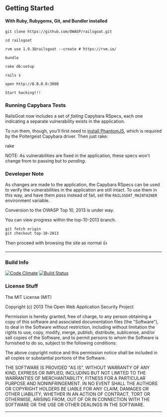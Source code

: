 ## Getting Started ##
#### With Ruby, Rubygems, Git, and Bundler installed ####

	git clone https://github.com/OWASP/railsgoat.git

	cd railsgoat

	rvm use 1.9.3@railsgoat --create # https://rvm.io/

	bundle

	rake db:setup

	rails s

	open http://0.0.0.0:3000

	Start hacking!!!

### Running Capybara Tests ###

RailsGoat now includes a set of _failing_ Capybara RSpecs, each one indicating a separate vulnerability exists
in the application.

To run them, though, you'll first need to [install PhantomJS](https://github.com/jonleighton/poltergeist#installing-phantomjs),
which is required by the Poltergeist Capybara driver. Then just rake:

  rake

NOTE: As vulnerabilities are fixed in the application, these specs won't change from to passing but to _pending_.

### Developer Note ###

As changes are made to the application, the Capybara RSpecs can be used to verify the vulnerabilities
in the application are still intact. To use them in this way, and have them _pass_ instead of fail,
set the `RAILSGOAT_MAINTAINER` environment variable.

<p/>
Conversion to the OWASP Top 10, 2013 is under way. 

You can view progress within the top-10-2013 branch.

    git fetch origin
    git checkout top-10-2013
Then proceed with browsing the site as normal :thumbsup:
<hr/>

### Build Info ###

[![Code Climate](https://codeclimate.com/github/OWASP/railsgoat.png)](https://codeclimate.com/github/OWASP/railsgoat)
[![Build Status](https://travis-ci.org/mccabe615/railsgoat.png?branch=master)](https://travis-ci.org/mccabe615/railsgoat)

### License Stuff ###

The MIT License (MIT)

Copyright (c) 2013  The Open Web Application Security Project

Permission is hereby granted, free of charge, to any person obtaining a copy
of this software and associated documentation files (the "Software"), to deal
in the Software without restriction, including without limitation the rights
to use, copy, modify, merge, publish, distribute, sublicense, and/or sell
copies of the Software, and to permit persons to whom the Software is
furnished to do so, subject to the following conditions:

The above copyright notice and this permission notice shall be included in
all copies or substantial portions of the Software.

THE SOFTWARE IS PROVIDED "AS IS", WITHOUT WARRANTY OF ANY KIND, EXPRESS OR
IMPLIED, INCLUDING BUT NOT LIMITED TO THE WARRANTIES OF MERCHANTABILITY,
FITNESS FOR A PARTICULAR PURPOSE AND NONINFRINGEMENT. IN NO EVENT SHALL THE
AUTHORS OR COPYRIGHT HOLDERS BE LIABLE FOR ANY CLAIM, DAMAGES OR OTHER
LIABILITY, WHETHER IN AN ACTION OF CONTRACT, TORT OR OTHERWISE, ARISING FROM,
OUT OF OR IN CONNECTION WITH THE SOFTWARE OR THE USE OR OTHER DEALINGS IN
THE SOFTWARE.

<hr/>
